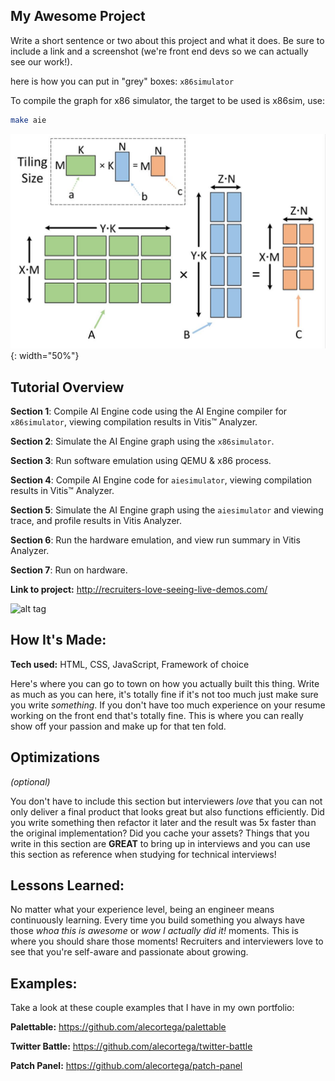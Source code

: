 ## My Awesome Project
Write a short sentence or two about this project and what it does. Be sure to include a link and a screenshot (we're front end devs so we can actually see our work!).

here is how you can put in "grey" boxes:
`x86simulator`

To compile the graph for x86 simulator, the target to be used is x86sim, use:

```bash
make aie
```

![Tiling_scheme](images/tiling.jpg){: width="50%"}


## Tutorial Overview

**Section 1**: Compile AI Engine code using the AI Engine compiler for `x86simulator`, viewing compilation results in Vitis&trade; Analyzer.

**Section 2**: Simulate the AI Engine graph using the `x86simulator`.

**Section 3**: Run software emulation using QEMU & x86 process.

**Section 4**: Compile AI Engine code for `aiesimulator`, viewing compilation results in Vitis&trade; Analyzer.

**Section 5**: Simulate the AI Engine graph using the `aiesimulator` and viewing trace, and profile results in Vitis Analyzer.

**Section 6**: Run the hardware emulation, and view run summary in Vitis Analyzer.

**Section 7**: Run on hardware.




**Link to project:** http://recruiters-love-seeing-live-demos.com/

![alt tag](http://placecorgi.com/1200/650)

## How It's Made:

**Tech used:** HTML, CSS, JavaScript, Framework of choice

Here's where you can go to town on how you actually built this thing. Write as much as you can here, it's totally fine if it's not too much just make sure you write *something*. If you don't have too much experience on your resume working on the front end that's totally fine. This is where you can really show off your passion and make up for that ten fold.

## Optimizations
*(optional)*

You don't have to include this section but interviewers *love* that you can not only deliver a final product that looks great but also functions efficiently. Did you write something then refactor it later and the result was 5x faster than the original implementation? Did you cache your assets? Things that you write in this section are **GREAT** to bring up in interviews and you can use this section as reference when studying for technical interviews!

## Lessons Learned:

No matter what your experience level, being an engineer means continuously learning. Every time you build something you always have those *whoa this is awesome* or *wow I actually did it!* moments. This is where you should share those moments! Recruiters and interviewers love to see that you're self-aware and passionate about growing.

## Examples:
Take a look at these couple examples that I have in my own portfolio:

**Palettable:** https://github.com/alecortega/palettable

**Twitter Battle:** https://github.com/alecortega/twitter-battle

**Patch Panel:** https://github.com/alecortega/patch-panel



